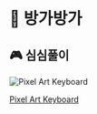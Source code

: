 # 👋 방가방가

## 🎮 심심풀이
![Pixel Art Keyboard](https://img.itch.zone/aW1nLzE4ODIzNjA5LnBuZw==/180x143%23c/r%2BC6t7.png)

[Pixel Art Keyboard](https://pmk95.itch.io/pixel-art-keyboard)  
